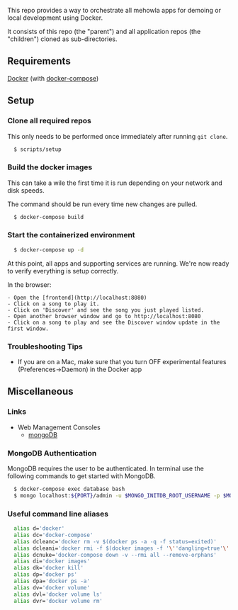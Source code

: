 This repo provides a way to orchestrate all mehowla apps for demoing or local
development using Docker.

It consists of this repo (the "parent") and all application
repos (the "children") cloned as sub-directories.

## Requirements

[Docker](https://docs.docker.com/install/) (with [docker-compose](https://docs.docker.com/compose/install/))

## Setup

### Clone all required repos

  This only needs to be performed once immediately after running `git clone`.

  ```bash
    $ scripts/setup
  ```

### Build the docker images

  This can take a wile the first time it is run depending on your network
  and disk speeds.

  The command should be run every time new changes are pulled.

  ```bash
    $ docker-compose build
  ```

### Start the containerized environment

  ```bash
    $ docker-compose up -d
  ```

  At this point, all apps and supporting services are running.
  We're now ready to verify everything is setup correctly.

  In the browser:

    - Open the [frontend](http://localhost:8080)
    - Click on a song to play it.
    - Click on 'Discover' and see the song you just played listed.
    - Open another browser window and go to http://localhost:8080
    - Click on a song to play and see the Discover window update in the first window.

### Troubleshooting Tips

* If you are on a Mac, make sure that you turn OFF experimental features (Preferences->Daemon)
in the Docker app

## Miscellaneous

### Links

  - Web Management Consoles
      - [mongoDB](http://localhost:28017)

### MongoDB Authentication

  MongoDB requires the user to be authenticated. In terminal use the
  following commands to get started with MongoDB.

```bash
  $ docker-compose exec database bash
  $ mongo localhost:${PORT}/admin -u $MONGO_INITDB_ROOT_USERNAME -p $MONGO_INITDB_ROOT_PASSWORD
```

### Useful command line aliases
```bash
  alias d='docker'
  alias dc='docker-compose'
  alias dcleanc='docker rm -v $(docker ps -a -q -f status=exited)'
  alias dcleani='docker rmi -f $(docker images -f '\''dangling=true'\'' -q)'
  alias dcnuke='docker-compose down -v --rmi all --remove-orphans'
  alias di='docker images'
  alias dk='docker kill'
  alias dp='docker ps'
  alias dpa='docker ps -a'
  alias dv='docker volume'
  alias dvl='docker volume ls'
  alias dvr='docker volume rm'
```

